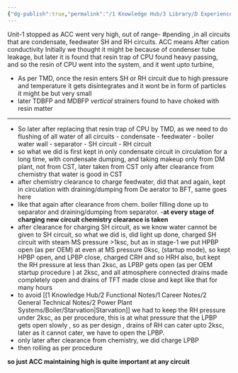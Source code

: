 ```yaml
---
{"dg-publish":true,"permalink":"/1 Knowledge Hub/3 Library/D Experiences & Learnings/1 Office/2 TSTPS Incidents & Experiences/Unit stopping due to ACC high/","noteIcon":""}
---
```


Unit-1 stopped as ACC went very high, out of range- #pending ,in all circuits that are condensate, feedwater SH and RH circuits. 
ACC means After cation conductivity
Initially we thought it might be because of condenser tube leakage, but later it is found that resin trap of CPU found heavy passing, and so the resin of CPU went into the system, and it went upto turbine,
- As per TMD, once the resin enters SH  or RH circuit due to high pressure and temperature it gets disintegrates and it wont be in form of particles it might be but very small
- later TDBFP and MDBFP *vertical* strainers found to have choked with resin matter
--- 
- So later after replacing that resin trap of CPU by TMD, as we need to do flushing of all water of all circuits
						- condensate
						- feedwater
						- boiler water wall
						- separator
						- SH circuit
						- RH circuit
- so what we did is first kept in only condensate circuit in circulation for a long time, with condensate dumping, and taking makeup only from DM plant, not from CST, later taken from CST only after clearance from chemistry that water is good in CST
- after chemistry clearance to charge feedwater, did that and again, kept in circulation with draining/dumping from De aerator to BFT, same goes here
- like that again after clearance from chem. boiler filling done up to separator and draining/dumping from separator.
-**at every stage of charging new circuit chemistry clearance is taken**
- after clearance for charging SH circuit, as we know water cannot be given to SH circuit, so what we did is, did light up done, charged SH circuit with steam MS pressure >1ksc, but as in stage-1 we put HPBP open (as per OEM) at even at MS pressure 0ksc, (startup mode), so kept HPBP open, and LPBP close, charged CRH and so HRH also, but kept the RH pressure at less than 2ksc, as LPBP gets open (as per OEM startup procedure ) at 2ksc, and all atmosphere connected drains  made completely open and drains of TFT  made close and kept like that for many hours
- to avoid [[1 Knowledge Hub/2 Functional Notes/1 Career Notes/2 General Technical Notes/2 Power Plant Systems/Boiler/Starvation\|Starvation]] we had to keep the RH pressure under 2ksc, as per procedure, this is at what pressure that the LPBP gets open slowly , so as per design , drains of RH can cater upto 2ksc, later as it cannot cater, we have to open the LPBP.
- only later after clearance from chemistry, we did charge LPBP
- then rolling as per procedure


**so just ACC maintaining high is quite important at any circuit**
